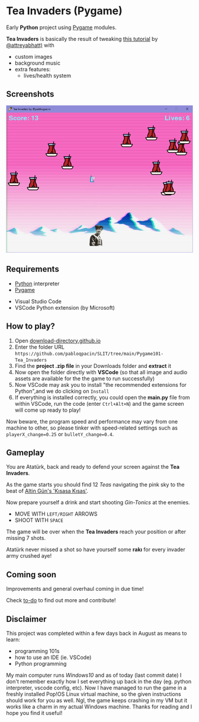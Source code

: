 # Tea Invaders (Pygame)


Early **Python** project using [Pygame](https://www.pygame.org/wiki/about) modules.

**Tea Invaders** is basically the result of tweaking [this tutorial](https://youtu.be/FfWpgLFMI7w) by [@attreyabhatt)](https://github.com/attreyabhatt) with
- custom images
- background music
- extra features:
  - lives/health system

## Screenshots
<img src="/Pygame101-Tea_Invaders/images/game-screenshot.PNG" alt="screenshot" width="700"/>


## Requirements
- [Python](https://python.org) interpreter 
- [Pygame](https://www.pygame.org/wiki/GettingStarted)

[//]: <> (in Linux enter `sudo apt-get install python3-pygame`)
- Visual Studio Code
- VSCode Python extension (by Microsoft) <!--It should take a bit to install-->


## How to play?
1. Open [download-directory.github.io](https://download-directory.github.io)
2. Enter the folder URL `https://github.com/pabloqpacin/SLIT/tree/main/Pygame101-Tea_Invaders`
3. Find the **project .zip file** in your Downloads folder and **extract** it
4. Now open the folder directly with **VSCode** (so that all image and audio assets are available for the the game to run successfully)
5. Now VSCode may ask you to install "the recommended extensions for Python",and we do clicking on `Install`
6. If everything is installed correctly, you could open the **main.py** file from within VSCode, run the code (enter `Ctrl+Alt+N`) and the game screen will come up ready to play!

Now beware, the program speed and performance may vary from one machine to other, so please tinker with speed-related settings such as `playerX_change=0.25` or `bulletY_change=0.4`.


## Gameplay

You are Atatürk, back and ready to defend your screen against the **Tea Invaders**.

As the game starts you should find 12 *Teas* navigating the pink sky to the beat of [Altin Gün's 'Kısasa Kısas'](https://youtu.be/eXuGAOV0JH0).

Now prepare yourself a drink and start shooting *Gin-Tonics* at the enemies.

- MOVE WITH `LEFT/RIGHT` ARROWS
- SHOOT WITH `SPACE`

The game will be over when the **Tea Invaders** reach your position or after missing 7 shots.

Atatürk never missed a shot so have yourself some **rakı** for every invader army crushed aye!


## Coming soon

Improvements and general overhaul coming in due time!

Check [to-do](/to-do.md) to find out more and contribute!



## Disclaimer

This project was completed within a few days back in August as means to learn:
  - programming 101s
  - how to use an IDE (ie. VSCode)
  - Python programming

My main computer runs *Windows10* and as of today (last commit date) I don't remember exactly how I set everything up back in the day (eg. python interpreter, vscode config, etc). Now I have managed to run the game in a freshly installed Pop!OS Linux virtual machine, so the given instructions should work for you as well. Ngl, the game keeps crashing in my VM but it works like a charm in my actual Windows machine. Thanks for reading and I hope you find it useful!


